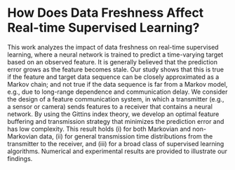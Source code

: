 # How Does Data Freshness Affect Real-time Supervised Learning?

This work analyzes the impact of data freshness on real-time supervised learning, where a neural network is trained to predict a time-varying target based on an observed feature. It is generally believed that the prediction error grows as the feature becomes stale. Our study shows that this is true if the feature and target data sequence can be closely approximated as a Markov chain; and not true if the data sequence is far from a Markov model, e.g., due to long-range dependence and communication delay. We consider the design of a feature communication system, in which a transmitter (e.g., a sensor or camera) sends features to a receiver that contains a neural network. By using the Gittins index theory, we develop an optimal feature buffering and transmission strategy that minimizes the prediction error and has low complexity. This result holds (i) for both Markovian and non-Markovian data, (ii) for general transmission time distributions from the transmitter to the receiver, and (iii) for a broad class of supervised learning algorithms. Numerical and experimental results are provided to illustrate our findings.
